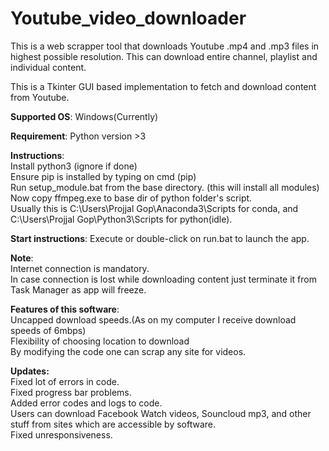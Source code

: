 # Youtube_video_downloader
This is a web scrapper tool that downloads Youtube .mp4 and .mp3 files in highest possible resolution. This can download entire channel, playlist and individual content.

This is a Tkinter GUI based implementation to fetch and download content from Youtube.

<b>Supported OS</b>:
Windows(Currently)

<b>Requirement</b>:
Python version >3

<b>Instructions</b>:
<br>
Install python3 (ignore if done)
<br>
Ensure pip is installed by typing on cmd (pip)
<br>
Run setup_module.bat from the base directory. (this will install all modules)
<br>
Now copy ffmpeg.exe to base dir of python folder's script.
<br>
Usually this is C:\Users\Projjal Gop\Anaconda3\Scripts for conda, and C:\Users\Projjal Gop\Python3\Scripts for python(idle). 


<b>Start instructions</b>:
Execute or double-click on run.bat to launch the app.

<b>Note</b>:
<br>
Internet connection is mandatory.
<br>
In case connection is lost while downloading content just terminate it from Task Manager as app will freeze.

<b>Features of this software</b>:
<br>
Uncapped download speeds.(As on my computer I receive download speeds of 6mbps)
<br>
Flexibility of choosing location to download
<br>
By modifying the code one can scrap any site for videos.

<b>Updates:</b>
<br>
Fixed lot of errors in code.
<br>
Fixed progress bar problems.
<br>
Added error codes and logs to code.
<br>
Users can download Facebook Watch videos, Souncloud mp3, and other stuff from sites which are accessible by software.
<br>
Fixed unresponsiveness.
